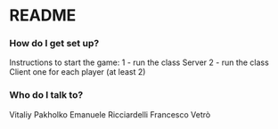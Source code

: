 # README #

### How do I get set up? ###

Instructions to start the game:
1 - run the class Server
2 - run the class Client one for each player (at least 2)

### Who do I talk to? ###

Vitaliy Pakholko
Emanuele Ricciardelli
Francesco Vetrò